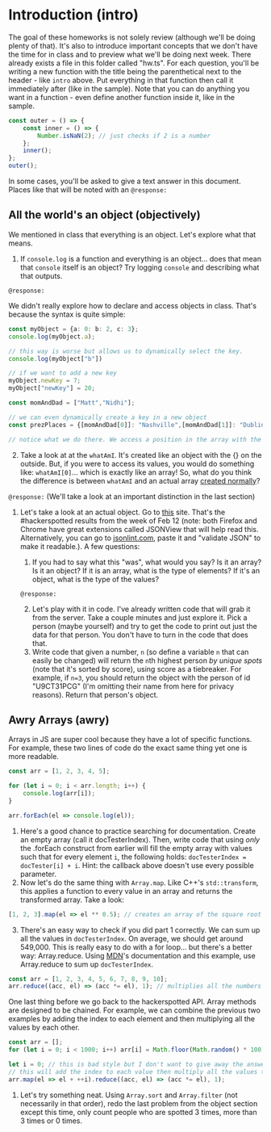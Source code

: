 # Introduction (intro)

The goal of these homeworks is not solely review (although we'll be doing plenty of that). It's also to introduce important concepts that we don't have the time for in class and to preview what we'll be doing next week. There already exists a file in this folder called "hw.ts". For each question, you'll be writing a new function with the title being the parenthetical next to the header - like `intro` above. Put everything in that function then call it immediately after (like in the sample). Note that you can do anything you want in a function - even define another function inside it, like in the sample.

```js
const outer = () => {
	const inner = () => {
		Number.isNaN(2); // just checks if 2 is a number
	};
	inner();
};
outer();
```

In some cases, you'll be asked to give a text answer in this document. Places like that will be noted with an `@response:`

## All the world's an object (objectively)

We mentioned in class that everything is an object. Let's explore what that means.

1. If `console.log` is a function and everything is an object... does that mean that `console` itself is an object? Try logging `console` and describing what that outputs.

`@response:`

We didn't really explore how to declare and access objects in class. That's because the syntax is quite simple:

```ts
const myObject = {a: 0: b: 2, c: 3};
console.log(myObject.a);

// this way is worse but allows us to dynamically select the key.
console.log(myObject["b"])

// if we want to add a new key
myObject.newKey = 7;
myObject["newKey"] = 20;

const momAndDad = ["Matt","Nidhi"];

// we can even dynamically create a key in a new object
const prezPlaces = {[momAndDad[0]]: "Nashville",[momAndDad[1]]: "Dublin" };

// notice what we do there. We access a position in the array with the [] operator and then using the spceial [] (this is called computed property names), we create keys with those array values. That's neat.
```

2. Take a look at at the `whatAmI`. It's created like an object with the {} on the outside. But, if you were to access its values, you would do something like: `whatAmI[0]`... which is exactly like an array! So, what do you think the difference is between `whatAmI` and an actual array [created normally](https://developer.mozilla.org/en-US/docs/Web/JavaScript/Reference/Global_Objects/Array?)?

`@response:`
(We'll take a look at an important distinction in the last section)

1. Let's take a look at an actual object. Go to [this](https://spot.benc.me/?time=1549939921) site. That's the #hackerspotted results from the week of Feb 12 (note: both Firefox and Chrome have great extensions called JSONView that will help read this. Alternatively, you can go to [jsonlint.com](https://jsonlint.com/), paste it and "validate JSON" to make it readable.). A few questions:

   1. If you had to say what this "was", what would you say? Is it an array? Is it an object? If it is an array, what is the type of elements? If it's an object, what is the type of the values?

   `@response:`

   2. Let's play with it in code. I've already written code that will grab it from the server. Take a couple minutes and just explore it. Pick a person (maybe yourself) and try to get the code to print out just the data for that person. You don't have to turn in the code that does that.
   3. Write code that given a number, `n` (so define a variable `n` that can easily be changed) will return the `n`th highest person _by unique spots_ (note that it's sorted by score), using score as a tiebreaker. For example, if `n=3`, you should return the object with the person of id "U9CT31PCG" (I'm omitting their name from here for privacy reasons). Return that person's object.

## Awry Arrays (awry)

Arrays in JS are super cool because they have a lot of specific functions. For example, these two lines of code do the exact same thing yet one is more readable.

```ts
const arr = [1, 2, 3, 4, 5];

for (let i = 0; i < arr.length; i++) {
	console.log(arr[i]);
}

arr.forEach(el => console.log(el));
```

1. Here's a good chance to practice searching for documentation. Create an empty array (call it docTesterIndex). Then, write code that using _only_ the .forEach construct from earlier will fill the empty array with values such that for every element `i`, the following holds: `docTesterIndex = docTester[i] + i`. Hint: the callback above doesn't use every possible parameter.
2. Now let's do the same thing with `Array.map`. Like C++'s `std::transform`, this applies a function to every value in an array and returns the transformed array. Take a look:

```ts
[1, 2, 3].map(el => el ** 0.5); // creates an array of the square root of each number
```

3. There's an easy way to check if you did part 1 correctly. We can sum up all the values in `docTesterIndex`. On average, we should get around 549,000. This is really easy to do with a for loop... but there's a better way: Array.reduce. Using [MDN](https://developer.mozilla.org/en-US/)'s documentation and this example, use Array.reduce to sum up `docTesterIndex`.

```ts
const arr = [1, 2, 3, 4, 5, 6, 7, 8, 9, 10];
arr.reduce((acc, el) => (acc *= el), 1); // multiplies all the numbers together
```

One last thing before we go back to the hackerspotted API. Array methods are designed to be chained. For example, we can combine the previous two examples by adding the index to each element and then multiplying all the values by each other.

```ts
const arr = [];
for (let i = 0; i < 1000; i++) arr[i] = Math.floor(Math.random() * 100);

let i = 0; // this is bad style but I don't want to give away the answer the 1st array question.
// this will add the index to each value then multiply all the values together
arr.map(el => el + ++i).reduce((acc, el) => (acc *= el), 1);
```

1. Let's try something neat. Using `Array.sort` and `Array.filter` (not necessarily in that order), redo the last problem from the object section except this time, only count people who are spotted 3 times, more than 3 times or 0 times.
